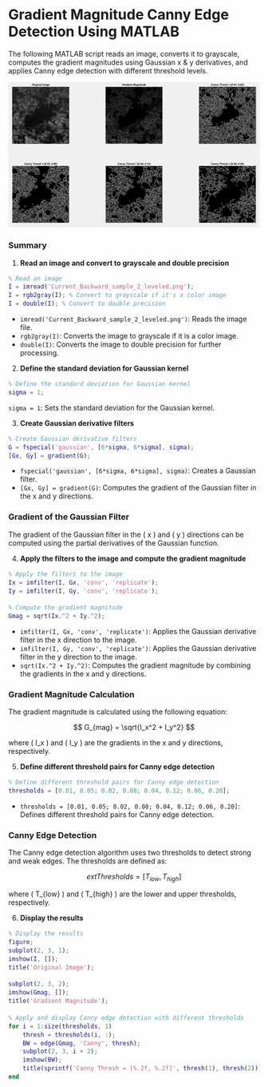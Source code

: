 # Gradient Magnitude Canny Edge Detection Using MATLAB

The following MATLAB script reads an image, converts it to grayscale, computes the gradient magnitudes using Gaussian x & y derivatives, and applies Canny edge detection with different threshold levels.

![Example Output](exampleOutput-multi-thres.PNG)

### Summary

1. **Read an image and convert to grayscale and double precision**

```matlab
% Read an image
I = imread('Current_Backward_sample_2_leveled.png');
I = rgb2gray(I); % Convert to grayscale if it's a color image
I = double(I); % Convert to double precision
```

- `imread('Current_Backward_sample_2_leveled.png')`: Reads the image file.
- `rgb2gray(I)`: Converts the image to grayscale if it is a color image.
- `double(I)`: Converts the image to double precision for further processing.

2. **Define the standard deviation for Gaussian kernel**

```matlab
% Define the standard deviation for Gaussian kernel
sigma = 1;
```

`sigma = 1`: Sets the standard deviation for the Gaussian kernel.

3. **Create Gaussian derivative filters**

```matlab
% Create Gaussian derivative filters
G = fspecial('gaussian', [6*sigma, 6*sigma], sigma);
[Gx, Gy] = gradient(G);
```

- `fspecial('gaussian', [6*sigma, 6*sigma], sigma)`: Creates a Gaussian filter.
- `[Gx, Gy] = gradient(G)`: Computes the gradient of the Gaussian filter in the x and y directions.

### Gradient of the Gaussian Filter

The gradient of the Gaussian filter in the \( x \) and \( y \) directions can be computed using the partial derivatives of the Gaussian function.

4. **Apply the filters to the image and compute the gradient magnitude**

```matlab
% Apply the filters to the image
Ix = imfilter(I, Gx, 'conv', 'replicate');
Iy = imfilter(I, Gy, 'conv', 'replicate');

% Compute the gradient magnitude
Gmag = sqrt(Ix.^2 + Iy.^2);
```

- `imfilter(I, Gx, 'conv', 'replicate')`: Applies the Gaussian derivative filter in the x direction to the image.
- `imfilter(I, Gy, 'conv', 'replicate')`: Applies the Gaussian derivative filter in the y direction to the image.
- `sqrt(Ix.^2 + Iy.^2)`: Computes the gradient magnitude by combining the gradients in the x and y directions.

### Gradient Magnitude Calculation

The gradient magnitude is calculated using the following equation:

$$
G_{mag} = \sqrt{I_x^2 + I_y^2}
$$

where \( I_x \) and \( I_y \) are the gradients in the x and y directions, respectively.

5. **Define different threshold pairs for Canny edge detection**

```matlab
% Define different threshold pairs for Canny edge detection
thresholds = [0.01, 0.05; 0.02, 0.08; 0.04, 0.12; 0.06, 0.20];
```

- `thresholds = [0.01, 0.05; 0.02, 0.08; 0.04, 0.12; 0.06, 0.20]`: Defines different threshold pairs for Canny edge detection.

### Canny Edge Detection

The Canny edge detection algorithm uses two thresholds to detect strong and weak edges. The thresholds are defined as:

$$
	ext{Thresholds} = [T_{low}, T_{high}]
$$

where \( T_{low} \) and \( T_{high} \) are the lower and upper thresholds, respectively.

6. **Display the results**

```matlab
% Display the results
figure;
subplot(2, 3, 1);
imshow(I, []);
title('Original Image');

subplot(2, 3, 2);
imshow(Gmag, []);
title('Gradient Magnitude');

% Apply and display Canny edge detection with different thresholds
for i = 1:size(thresholds, 1)
    thresh = thresholds(i, :);
    BW = edge(Gmag, 'Canny', thresh);
    subplot(2, 3, i + 2);
    imshow(BW);
    title(sprintf('Canny Thresh = [%.2f, %.2f]', thresh(1), thresh(2)));
end
```
